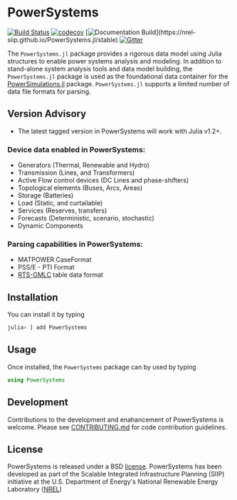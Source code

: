 # PowerSystems

[![Build Status](https://travis-ci.com/NREL-SIIP/PowerSystems.jl.svg?branch=master)](https://travis-ci.com/NREL-SIIP/PowerSystems.jl)
[![codecov](https://codecov.io/gh/NREL-SIIP/PowerSystems.jl/branch/master/graph/badge.svg)](https://codecov.io/gh/NREL-SIIP/PowerSystems.jl)
[![Documentation Build](https://github.com/NREL-SIIP/PowerSystems.jl/workflows/Documentation/badge.svg?)](https://nrel-siip.github.io/PowerSystems.jl/stable)
[![Gitter](https://badges.gitter.im/NREL/PowerSystems.jl.svg)](https://gitter.im/NREL/PowerSystems.jl?utm_source=badge&utm_medium=badge&utm_campaign=pr-badge)

The `PowerSystems.jl` package provides a rigorous data model using Julia structures to enable power systems analysis and modeling. In addition to stand-alone system analysis tools and data model building, the `PowerSystems.jl` package is used as the foundational data container for the [PowerSimulations.jl](https://github.com/NREL/PowerSimulations.jl) package. `PowerSystems.jl` supports a limited number of data file formats for parsing.

## Version Advisory

- The latest tagged version in PowerSystems will work with Julia v1.2+.

### Device data enabled in PowerSystems:
 - Generators (Thermal, Renewable and Hydro)
 - Transmission (Lines, and Transformers)
 - Active Flow control devices (DC Lines and phase-shifters)
 - Topological elements (Buses, Arcs, Areas)
 - Storage (Batteries)
 - Load (Static, and curtailable)
 - Services (Reserves, transfers)
 - Forecasts (Deterministic, scenario, stochastic)
 - Dynamic Components

### Parsing capabilities in PowerSystems:
 - MATPOWER CaseFormat
 - PSS/E - PTI Format
 - [RTS-GMLC](https://github.com/GridMod/RTS-GMLC/tree/master/RTS_Data/SourceData) table data format

## Installation

You can install it by typing

```julia
julia> ] add PowerSystems
```

## Usage

Once installed, the `PowerSystems` package can by used by typing

```julia
using PowerSystems
```


## Development

Contributions to the development and enahancement of PowerSystems is welcome. Please see [CONTRIBUTING.md](https://github.com/NREL/PowerSystems.jl/blob/master/CONTRIBUTING.md) for code contribution guidelines.

## License

PowerSystems is released under a BSD [license](https://github.com/NREL/PowerSystems.jl/blob/master/LICENSE). PowerSystems has been developed as part of the Scalable Integrated Infrastructure Planning (SIIP)
initiative at the U.S. Department of Energy's National Renewable Energy Laboratory ([NREL](https://www.nrel.gov/))
